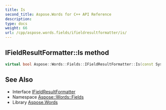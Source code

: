 ```yaml
---
title: Is
second_title: Aspose.Words for C++ API Reference
description: 
type: docs
weight: 66
url: /cpp/aspose.words.fields/ifieldresultformatter/is/
---
```

## IFieldResultFormatter::Is method




```cpp
virtual bool Aspose::Words::Fields::IFieldResultFormatter::Is(const System::TypeInfo &target) const override
```

## See Also

* Interface [IFieldResultFormatter](../)
* Namespace [Aspose::Words::Fields](../../)
* Library [Aspose.Words](../../../)
